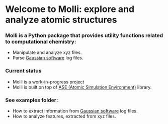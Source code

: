 # Welcome to Molli: explore and analyze atomic structures

### Molli is a Python package that provides utility functions related to computational chemistry:
* Manipulate and analyze xyz files.
* Parse [Gaussian software](https://gaussian.com/opt/) log files.

### Current status

* Molli is a work-in-progress project
* Molli is built on top of [ASE (Atomic Simulation Environment)](https://wiki.fysik.dtu.dk/ase/index.html) library.

### See examples folder:
* How to extract information from [Gaussian software](https://gaussian.com/opt/) log files.
* How to analyze features, extracted from xyz files.